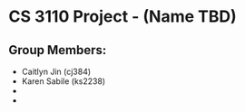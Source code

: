 # CS 3110 Project - (Name TBD)

## Group Members:
- Caitlyn Jin (cj384)
- Karen Sabile (ks2238)
- <name> <netid>
- <name> <netid>
